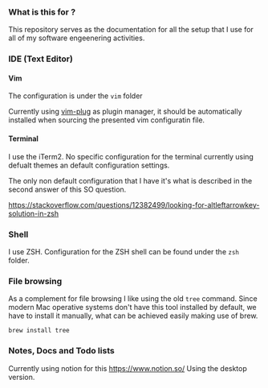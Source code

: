 ### What is this for ?
This repository serves as the documentation for all the setup that I use for all of my software engeenering activities. 

### IDE (Text Editor)

#### Vim
The configuration is under the `vim` folder

Currently using [vim-plug](https://github.com/junegunn/vim-plug) as plugin manager, it should be automatically installed when sourcing the presented vim configuratin file. 

#### Terminal
I use the iTerm2. No specific configuration for the terminal currently using defualt themes an default configuration settings. 

The only non default configuration that I have it's what is described in the second answer of this SO question.

https://stackoverflow.com/questions/12382499/looking-for-altleftarrowkey-solution-in-zsh

### Shell
I use ZSH. Configuration for the ZSH shell can be found under the `zsh` folder. 

### File browsing

As a complement for file browsing I like using the old `tree` command. Since modern Mac operative systems don't have this tool installed by default, we have to install it manually, what can be achieved easily making use of brew.

```
brew install tree
```

### Notes, Docs and Todo lists
Currently using notion for this https://www.notion.so/
Using the desktop version.
